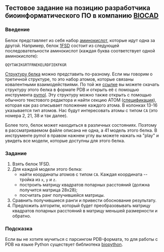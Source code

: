 ## Тестовое задание на позицию разработчика биоинформатического ПО в компанию [BIOCAD](https://biocad.ru/)

### Введение

Белок представляет из себя набор [аминокислот](https://en.wikipedia.org/wiki/Amino_acid), которые идут одна за другой. Например, белок [1FSD](https://www.rcsb.org/structure/1fsd) состоит из следующей последовательности аминокислот (каждая буква соответствует одной аминокислоте):
```
QQYTAKIKGRTFRNEKELRDFIEKFKGR
```

[Структуру белка](https://en.wikipedia.org/wiki/Protein_structure) можно представить по-разному. Если мы говорим о третичной структуре, то это набор атомов, которые связаны ковалентными взаимодействиями. По той же [ссылке](https://www.rcsb.org/structure/1fsd) вы можете скачать структуру этого белка в формате PDB и открыть её с помощью инструмента [pymol](https://pymol.org/2/). Эту структуру можно также открыть с помощью обычного текстового редактора и найти секцию ATOM ([спецификация](http://www.wwpdb.org/documentation/file-format-content/format33/sect9.html#ATOM)), которая как раз описывает положение каждого атома. В колонках 13-16 указывается тип атомов. Нас будут интересовать атомы с типом `CA` (это номера 2, 21, 38 и так далее).

Более того, белок может находиться в различных состояниях. Поэтому в рассматриваемом файле описана не одна, а 41 модель этого белка. В инструменте pymol в правом нажнем углу вы можете нажать на "play" и увидеть все модели, которые доступны для этого белка.

### Задание

  1. Взять белок 1FSD.
  2. Для каждой модели этого белка:
      - найти координаты атомов с типом `CA`. Каждая координата -- тройка из `x`, `y` и `z`.
      - построить матрицу квадратов попарных расстояний (должна получится матрица 28x28);
      - посчитать ранг получившейся матрицы.
  3. Сравнить получившиеся ранги и привести обоснование результату.
  4. Предложить алгоритм, который будет преобразовывать матрицу квадратов попарных расстояний в матрицу меньшей размерности и обратно.

### Подсказка

Если вы не хотите мучиться с парсингом PDB-формата, то для работы с PDB на языке Python существует библиотека [biopython](https://biopython.org/wiki/The_Biopython_Structural_Bioinformatics_FAQ).